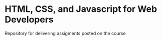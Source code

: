 # HTML, CSS, and Javascript for Web Developers
Repository for delivering assigments posted on the course
